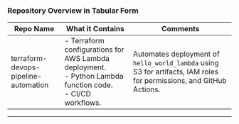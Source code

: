 ### **Repository Overview in Tabular Form**
| **Repo Name**                     | **What it Contains**                                                                                   | **Comments**                                                                                                     |
|-----------------------------------|-------------------------------------------------------------------------------------------------------|-----------------------------------------------------------------------------------------------------------------|
| terraform-devops-pipeline-automation | - Terraform configurations for AWS Lambda deployment.<br>- Python Lambda function code.<br>- CI/CD workflows. | Automates deployment of `hello_world_lambda` using S3 for artifacts, IAM roles for permissions, and GitHub Actions. |
---
